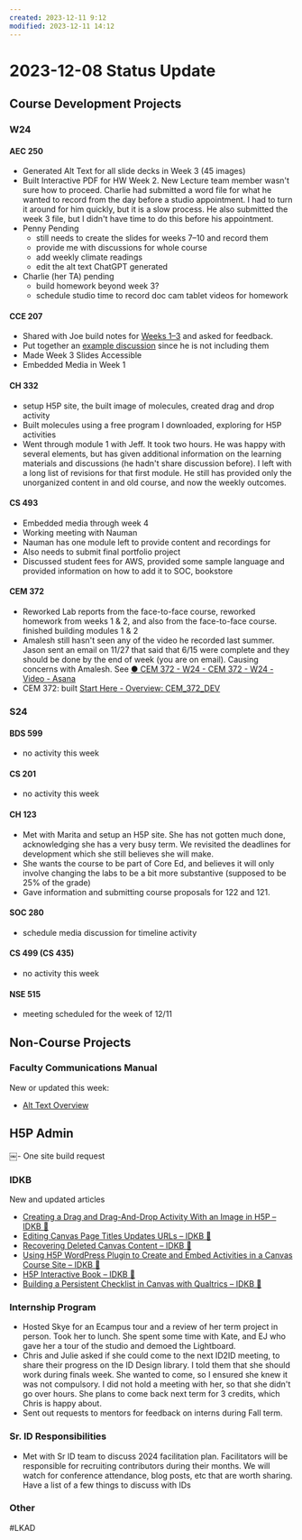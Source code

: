 ```yaml
---
created: 2023-12-11 9:12
modified: 2023-12-11 14:12
---
```


# 2023-12-08 Status Update

## Course Development Projects

### W24

#### AEC 250

* Generated Alt Text for all slide decks in Week 3 (45 images)
* Built Interactive PDF for HW Week 2. New Lecture team member wasn't sure how to proceed. Charlie had submitted a word file for what he wanted to record from the day before a studio appointment. I had to turn it around for him quickly, but it is a slow process. He also submitted the week 3 file, but I didn't have time to do this before his appointment.
* Penny Pending
	* still needs to create the slides for weeks 7–10 and record them
	* provide me with discussions for whole course
	* add weekly climate readings
	* edit the alt text ChatGPT generated
* Charlie (her TA) pending
	* build homework beyond week 3?
	* schedule studio time to record doc cam tablet videos for homework

#### CCE 207

* Shared with Joe build notes for [Weeks 1–3](https://canvas.oregonstate.edu/courses/1953776/modules) and asked for feedback.
* Put together an [example discussion](https://canvas.oregonstate.edu/courses/1953776/discussion_topics/10350280?module_item_id=23791198) since he is not including them
* Made Week 3 Slides Accessible
* Embedded Media in Week 1

#### CH 332

* setup H5P site, the built image of molecules, created drag and drop activity
* Built molecules using a free program I downloaded, exploring for H5P activities
* Went through module 1 with Jeff. It took two hours. He was happy with several elements, but has given additional information on the learning materials and discussions (he hadn't share discussion before). I left with a long list of revisions for that first module. He still has provided only the unorganized content in and old course, and now the weekly outcomes.

#### CS 493

* Embedded media through week 4
* Working meeting with Nauman
* Nauman has one module left to provide content and recordings for
* Also needs to submit final portfolio project
* Discussed student fees for AWS, provided some sample language and provided information on how to add it to SOC, bookstore

#### CEM 372

* Reworked Lab reports from the face-to-face course, reworked homework from weeks 1 & 2, and also from the face-to-face course. finished building modules 1 & 2
* Amalesh still hasn't seen any of the video he recorded last summer. Jason sent an email on 11/27 that said that 6/15 were complete and they should be done by the end of week (you are on email). Causing concerns with Amalesh. See [● CEM 372 - W24 - CEM 372 - W24 - Video - Asana](https://app.asana.com/0/1204895037910577/1205005600473281)
* CEM 372: built [Start Here - Overview: CEM_372_DEV](https://canvas.oregonstate.edu/courses/1954050/pages/start-here-overview)

### S24

#### BDS 599

* no activity this week

#### CS 201

* no activity this week

#### CH 123

* Met with Marita and setup an H5P site. She has not gotten much done, acknowledging she has a very busy term. We revisited the deadlines for development which she still believes she will make.
* She wants the course to be part of Core Ed, and believes it will only involve changing the labs to be a bit more substantive (supposed to be 25% of the grade)
* Gave information and submitting course proposals for 122 and 121.

#### SOC 280

* schedule media discussion for timeline activity

#### CS 499 (CS 435)

* no activity this week

#### NSE 515

* meeting scheduled for the week of 12/11

## Non-Course Projects

### Faculty Communications Manual

New or updated this week:

* [Alt Text Overview](https://github.com/mundorfd/faculty-comms/blob/332aa0bacdf5fd51f7caaf16e870bd2549dddc6a/Alt%20Text%20Overview.md)

## H5P Admin

￼- One site build request

### IDKB

New and updated articles

* [Creating a Drag and Drag-And-Drop Activity With an Image in H5P – IDKB 🦫](https://idkb.oregonstate.education/knowledge-base/creating-a-drag-and-drag-and-drop-activity-with-an-image-in-h5p/)
* [Editing Canvas Page Titles Updates URLs – IDKB 🦫](https://idkb.oregonstate.education/knowledge-base/editing-canvas-page-titles-updates-urls/?jwt=eyJ0eXAiOiJKV1QiLCJhbGciOiJIUzI1NiJ9.eyJpc3MiOiJvc3VlY2FtcHVzIiwic3ViIjoiTVRRNU56azNOak0yT0RndU1BPT0iLCJvbmlkIjoibXVuZG9yZmQiLCJmdWxsbmFtZSI6IkRlYm9yYWggTXVuZG9yZmYiLCJhdWQiOiJTYW1wbGUgQXBwbGljYXRpb24iLCJleHAiOjE3MDIzNDM5ODAsImlhdCI6MTcwMjMyMTc4MCwicm9sZSI6IiJ9.pIbYdi-QBqBTg1O6yBHCrrFf7x-UFB2hEmV4BmYlYT8)
* [Recovering Deleted Canvas Content – IDKB 🦫](https://idkb.oregonstate.education/knowledge-base/recovering-deleted-canvas-content/)
* [Using H5P WordPress Plugin to Create and Embed Activities in a Canvas Course Site – IDKB 🦫](https://idkb.oregonstate.education/knowledge-base/using-h5p-wordpress-plugin-to-create-and-embed-activities-in-a-canvas-course-site/)
* [H5P Interactive Book – IDKB 🦫](https://idkb.oregonstate.education/knowledge-base/h5p-interactive-books/)
* [Building a Persistent Checklist in Canvas with Qualtrics – IDKB 🦫](https://idkb.oregonstate.education/knowledge-base/building-a-persistent-checklist-in-canvas-with-qualtrics/)

### Internship Program

* Hosted Skye for an Ecampus tour and a review of her term project in person. Took her to lunch. She spent some time with Kate, and EJ who gave her a tour of the studio and demoed the Lightboard.
* Chris and Julie asked if she could come to the next ID2ID meeting, to share their progress on the ID Design library. I told them that she should work during finals week. She wanted to come, so I ensured she knew it was not compulsory. I did not hold a meeting with her, so that she didn't go over hours. She plans to come back next term for 3 credits, which Chris is happy about.
* Sent out requests to mentors for feedback on interns during Fall term.

### Sr. ID Responsibilities

* Met with Sr ID team to discuss 2024 facilitation plan. Facilitators will be responsible for recruiting contributors during their months. We will watch for conference attendance, blog posts, etc that are worth sharing. Have a list of a few things to discuss with IDs

### Other

#LKAD
